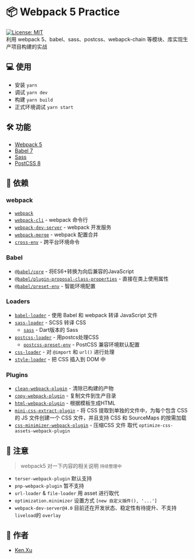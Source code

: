 # 📦 Webpack 5 Practice 
[![License: MIT](https://img.shields.io/badge/License-MIT-blue.svg)](https://opensource.org/licenses/MIT)   
利用 webpack 5、babel、sass、postcss、webapck-chain 等模块、库实现生产项目构建的实战

## 💻 使用 
+ 安装 `yarn`
+ 调试 `yarn dev`
+ 构建 `yarn build`
+ 正式环境调试 `yarn start`

## 🛠 功能 
+ [Webpack 5](https://webpack.js.org/)
+ [Babel 7](https://babeljs.io/)
+ [Sass](https://sass-lang.com/)
+ [PostCSS 8](https://postcss.org/)

## 🤝 依赖 

### webpack

- [`webpack`](https://github.com/webpack/webpack)
- [`webpack-cli`](https://github.com/webpack/webpack-cli) - webpack 命令行
- [`webpack-dev-server`](https://github.com/webpack/webpack-dev-server) - webpack 开发服务
- [`webpack-merge`](https://github.com/survivejs/webpack-merge) - webpack 配置合并
- [`cross-env`](https://github.com/kentcdodds/cross-env) - 跨平台环境命令

### Babel

- [`@babel/core`](https://www.npmjs.com/package/@babel/core) - 将ES6+转换为向后兼容的JavaScript
- [`@babel/plugin-proposal-class-properties`](https://babeljs.io/docs/en/babel-plugin-proposal-class-properties) - 直接在类上使用属性
- [`@babel/preset-env`](https://babeljs.io/docs/en/babel-preset-env) - 智能环境配置

### Loaders

- [`babel-loader`](https://webpack.js.org/loaders/babel-loader/) - 使用 Babel 和 webpack 转译 JavaScript 文件
- [`sass-loader`](https://webpack.js.org/loaders/sass-loader/) -  SCSS 转译 CSS
  - [`sass`](https://sass-lang.com/) - Dart版本的 Sass
- [`postcss-loader`](https://webpack.js.org/loaders/postcss-loader/) - 用postcs处理CSS
  - [`postcss-preset-env`](https://www.npmjs.com/package/postcss-preset-env) - PostCSS 兼容环境默认配置
- [`css-loader`](https://webpack.js.org/loaders/css-loader/) - 对 `@import` 和 `url()` 进行处理
- [`style-loader`](https://webpack.js.org/loaders/style-loader/) - 把 CSS 插入到 DOM 中

### Plugins

- [`clean-webpack-plugin`](https://github.com/johnagan/clean-webpack-plugin) - 清除已构建的产物
- [`copy-webpack-plugin`](https://github.com/webpack-contrib/copy-webpack-plugin) - 复制文件到生产目录
- [`html-webpack-plugin`](https://github.com/jantimon/html-webpack-plugin) - 根据模板生成HTML
- [`mini-css-extract-plugin`](https://github.com/webpack-contrib/mini-css-extract-plugin) - 将 CSS 提取到单独的文件中，为每个包含 CSS 的 JS 文件创建一个 CSS 文件，并且支持 CSS 和 SourceMaps 的按需加载
- [`css-minimizer-webpack-plugin`](https://webpack.js.org/plugins/css-minimizer-webpack-plugin/) - 压缩CSS 文件 取代 `optimize-css-assets-webpack-plugin`

## 🎯 注意 
> webpack5 对一下内容的相关说明  `持续整理中`
+ `terser-webpack-plugin` 默认支持 
+ `pnp-webpack-plugin` 暂不支持
+ `url-loader` & `file-loader` 用 asset 进行取代 
+ `optimization.minimizer` 设置方式 `[new 自定义插件(), '...']`
+ `webpack-dev-server@4.0` 目前还在开发状态、稳定性有待提升、不支持 `liveload`的 `overlay`


## 👋 作者 
+ [Ken.Xu](https://github.com/ckken)
